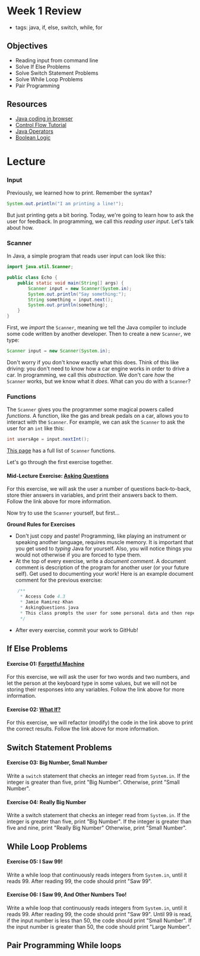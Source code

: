 # Week 1 Review
- tags: java, if, else, switch, while, for

## Objectives

* Reading input from command line
* Solve If Else Problems
* Solve Switch Statement Problems
* Solve While Loop Problems
* Pair Programming

## Resources

* [Java coding in browser](https://repl.it/languages/java)
* [Control Flow Tutorial](https://docs.oracle.com/javase/tutorial/java/nutsandbolts/flow.html)
* [Java Operators](https://docs.oracle.com/javase/tutorial/java/nutsandbolts/opsummary.html)
* [Boolean Logic](http://codingbat.com/doc/java-if-boolean-logic.html)

# Lecture
### Input

Previously, we learned how to print. Remember the syntax?

```java
System.out.println("I am printing a line!");
```

But just printing gets a bit boring. Today, we're going to learn how to ask the user for feedback. In programming, we call this *reading user input*. Let's talk about how.

### Scanner

In Java, a simple program that reads user input can look like this:

```java
import java.util.Scanner;

public class Echo {
    public static void main(String[] args) {
        Scanner input = new Scanner(System.in);
        System.out.println("Say something:");
        String something = input.next();
        System.out.println(something);
    }
}
```

First, we *import* the ```Scanner```, meaning we tell the Java compiler to include some code written by another developer. Then to create a new `Scanner`, we type:

```java
Scanner input = new Scanner(System.in);
```

Don't worry if you don't know exactly what this does. Think of this like driving: you don't need to know how a car engine works in order to drive a car. In programming, we call this *abstraction*. We don't care *how* the `Scanner` works, but we know what it *does*. What can you do with a `Scanner`?

### Functions

The ```Scanner``` gives you the programmer some magical powers called *functions*. A function, like the gas and break pedals on a car, allows you to interact with the `Scanner`. For example, we can ask the `Scanner` to ask the user for an `int` like this:

```java
int usersAge = input.nextInt();
```

[This page](http://docs.oracle.com/javase/7/docs/api/java/util/Scanner.html) has a full list of `Scanner` functions.

Let's go through the first exercise together.

#### Mid-Lecture Exercise: [Asking Questions](http://programmingbydoing.com/a/asking-questions.html)
For this exercise, we will ask the user a number of questions back-to-back, store thier answers in variables, and print their answers back to them. Follow the link above for more information.

Now try to use the `Scanner` yourself, but first...

**Ground Rules for Exercises**

- Don't just copy and paste! Programming, like playing an instrument or speaking another language, requires muscle memory. It is important that you get used to *typing* Java for yourself. Also, you will notice things you would not otherwise if you are forced to type them.
- At the top of every exercise, write a *document comment*. A document comment is description of the program for another user (or your future self). Get used to documenting your work! Here is an example document comment for the previous exercise:

```java
    /**
     * Access Code 4.3
     * Jamie Ramirez-Khan
     * AskingQuestions.java
     * This class prompts the user for some personal data and then repeats it back to them.
     */
```

- After every exercise, commit your work to GitHub!

## If Else Problems

#### Exercise 01: [Forgetful Machine](http://programmingbydoing.com/a/the-forgetful-machine.html)
For this exercise, we will ask the user for two words and two numbers, and let the person at the keyboard type in some values, but we will not be storing their responses into any variables. Follow the link above for more information.

#### Exercise 02: [What If?](http://programmingbydoing.com/a/what-if.html)
For this exercise, we will refactor (modify) the code in the link above to print the correct results. Follow the link above for more information.

## Switch Statement Problems

#### Exercise 03: Big Number, Small Number  
Write a ```switch``` statement that checks an integer read from ```System.in```. If the integer is greater than five, print "Big Number". Otherwise, print "Small Number".

#### Exercise 04: Really Big Number
Write a switch statement that checks an integer read from ```System.in```. If the integer is greater than five, print "Big Number". If the integer is greater than five and nine, print "Really Big Number" Otherwise, print "Small Number".

## While Loop Problems

#### Exercise 05: I Saw 99!
Write a while loop that continuously reads integers from ```System.in```, until it reads 99. After reading 99, the code should print "Saw 99".

#### Exercise 06: I Saw 99, And Other Numbers Too!
Write a while loop that continuously reads integers from ```System.in```, until it reads 99. After reading 99, the code should print "Saw 99". Until 99 is read, if the input number is less than 50, the code should print "Small Number". If the input number is greater than 50, the code should print "Large Number".

## Pair Programming While loops

<!---In this project, we are going to build a typewriter. The keys of the typewriter
will be represented by an enum class.
```java
public enum Keyboard_Keys {
  NEWLINE,
  SPACE,
  A,
  B,
  C,
  D,
  E,...
```

The typewriter we are building has 28 keys. 26 capital letters, plus a NEWLINE
and SPACE key. The NEWLINE key represents an ascii "\n", and the SPACE key will
represent a single space, " ".

Your assignment is to write a function that will be called repeatedly with a
single Keyboard_Keys parameter. For each of invocation, your function should
either print the capital letter corresponding to the Keyboard_Keys alphabet, a
newline character for NEWLINE, and a single space for SPACE.

We will test your program by having it write out a sentence. For example calling
your function with the inputs

```java
A, SPACE, D, O, NEWLINE, G
```

Should result in the output
```java
A DO
G
```

* Be sure to look at the functions of Enums and Strings to use as many built
in functions as possible. Instructors were able to solve this problem with 17
lines of code.--->
